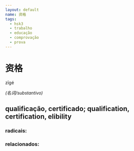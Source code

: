 ```yaml
--- 
layout: default
name: 资格 
tags: 
  - hsk3
  - trabalho
  - educação
  - comprovação
  - prova
--- 
```

# 资格 
zīgé  
 
*(名词/substantivo)*  
## qualificação, certificado; qualification, certification, elibility 
### radicais: 
### relacionados: 
